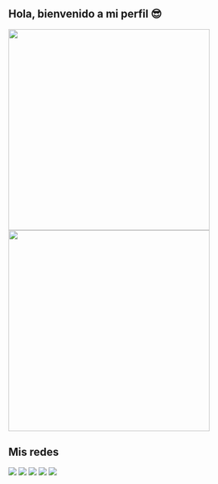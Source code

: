 ## Hola, bienvenido a mi perfil 😎

<div>
  <a href="https://github.com/JoshuaMc1">
    <img heigh="170em" width="400em" src="https://github-readme-stats.vercel.app/api?username=JoshuaMc1&show_icons=true&theme=dark&include_all_commits=true&count_private=true"/>
    <img heigh="170em" width="400em" src="https://github-readme-stats.vercel.app/api/top-langs/?username=JoshuaMc1&layout=compact&langs_acount=16&theme=dark"/>
  </a>
</div>

## Mis redes
<div>
  <a href="#" target="_black"><img src="https://img.shields.io/badge/Gmail-D14836?style=for-the-badge&logo=gmail&logoColor=white"></a>
  <a href="https://www.facebook.com/david.mclean.79069" target="_black"><img src="https://img.shields.io/badge/Facebook-1877F2?style=for-the-badge&logo=facebook&logoColor=white"></a>
  <a href="https://twitter.com/JosDav0" target="_black"><img src="https://img.shields.io/badge/Twitter-1DA1F2?style=for-the-badge&logo=twitter&logoColor=white"></a>
  <a href="https://www.instagram.com/joshua_mc_esc/" target="_black"><img src="https://img.shields.io/badge/Instagram-E4405F?style=for-the-badge&logo=instagram&logoColor=white"></a>
  <a href="#" target="_black"><img src="https://img.shields.io/badge/Discord-7289DA?style=for-the-badge&logo=discord&logoColor=white"></a>
</div>
